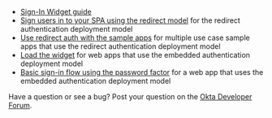 * [Sign-In Widget guide](/code/javascript/okta_sign-in_widget)
* [Sign users in to your SPA using the redirect model](/docs/guides/sign-into-spa-redirect/vue/main/) for the redirect authentication deployment model
* [Use redirect auth with the sample apps](/docs/guides/sampleapp-oie-redirectauth/) for multiple use case sample apps that use the redirect authentication deployment model
* [Load the widget](/docs/guides/oie-embedded-widget-use-case-load/) for web apps that use the embedded authentication deployment model
* [Basic sign-in flow using the password factor](/docs/guides/oie-embedded-sdk-use-case-basic-sign-in/nodejs/main/) for a web app that uses the embedded authentication deployment model


Have a question or see a bug? Post your question on the [Okta Developer Forum](https://devforum.okta.com/).